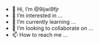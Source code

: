 - 👋 Hi, I’m @9ijwi9fjr
- 👀 I’m interested in ...
- 🌱 I’m currently learning ...
- 💞️ I’m looking to collaborate on ...
- 📫 How to reach me ...

<!---
9ijwi9fjr/9ijwi9fjr is a ✨ special ✨ repository because its `README.md` (this file) appears on your GitHub profile.
You can click the Preview link to take a look at your changes.
--->
